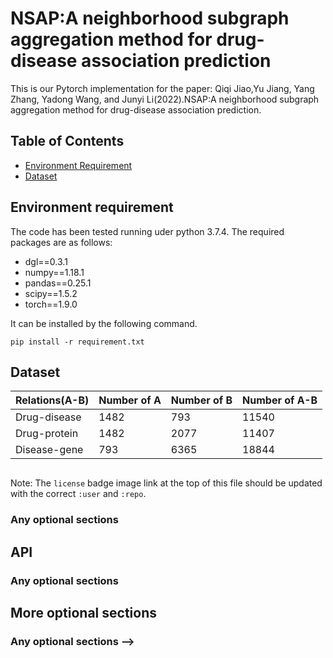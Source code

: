 # NSAP:A neighborhood subgraph aggregation method for drug-disease association prediction
This is our Pytorch implementation for the paper:
Qiqi Jiao,Yu Jiang, Yang Zhang, Yadong Wang, and Junyi Li(2022).NSAP:A neighborhood subgraph aggregation method for drug-disease association prediction.


## Table of Contents

- [Environment Requirement](#requirement)
- [Dataset](#dataset)



## <span id='requirement'> Environment requirement </span>  

The code has been tested running uder python 3.7.4. The required packages are as follows:  
- dgl==0.3.1
- numpy==1.18.1
- pandas==0.25.1
- scipy==1.5.2
- torch==1.9.0

It can be installed by the following command.  

```
pip install -r requirement.txt
```

## <span id='dataset'> Dataset </span>  

| Relations(A-B) | Number of A | Number of B | Number of A-B |
|--|--|--|--|
| Drug-disease  |  1482 | 793  |  11540 |
|  Drug-protein |  1482 |  2077 | 11407  |
|  Disease-gene |   793|   6365|  18844 |

<!-- ## Usage

### Any optional sections

## Background

### Any optional sections

## Install

This module depends upon a knowledge of [Markdown]().

```
```

### Any optional sections

<!-- ## Usage -->

```
```

Note: The `license` badge image link at the top of this file should be updated with the correct `:user` and `:repo`.

### Any optional sections

## API

### Any optional sections

## More optional sections


### Any optional sections -->


